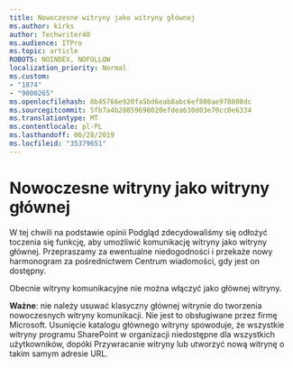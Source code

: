 ```yaml
---
title: Nowoczesne witryny jako witryny głównej
ms.author: kirks
author: Techwriter40
ms.audience: ITPro
ms.topic: article
ROBOTS: NOINDEX, NOFOLLOW
localization_priority: Normal
ms.custom:
- "1874"
- "9000265"
ms.openlocfilehash: 8b45766e920fa5bd6eab8abc6ef808ae978808dc
ms.sourcegitcommit: 5fb7a4b28859690020efdea630d03e70cc0e6334
ms.translationtype: MT
ms.contentlocale: pl-PL
ms.lasthandoff: 06/28/2019
ms.locfileid: "35379651"
---
```

# <a name="modern-site-as-root-site"></a>Nowoczesne witryny jako witryny głównej

W tej chwili na podstawie opinii Podgląd zdecydowaliśmy się odłożyć toczenia się funkcję, aby umożliwić komunikację witryny jako witryny głównej. Przepraszamy za ewentualne niedogodności i przekaże nowy harmonogram za pośrednictwem Centrum wiadomości, gdy jest on dostępny.

Obecnie witryny komunikacyjne nie można włączyć jako głównej witryny.

**Ważne**: nie należy usuwać klasyczny głównej witrynie do tworzenia nowoczesnych witryny komunikacji. Nie jest to obsługiwane przez firmę Microsoft. Usunięcie katalogu głównego witryny spowoduje, że wszystkie witryny programu SharePoint w organizacji niedostępne dla wszystkich użytkowników, dopóki Przywracanie witryny lub utworzyć nową witrynę o takim samym adresie URL.
